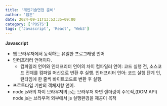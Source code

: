 ```yaml
---
title: '개인기술면접 준비'
author: '임훈'
date: 2024-09-11T13:53:35+09:00
category: ['POSTS']
tags: ['Javascript', 'React', 'Web3']
---
```

**Javascript**

* 웹 브라우저에서 동작하는 유일한 프로그래밍 언어
* 인터프리터 언어이다.
    - 컴파일러 언어와 인터프리터 언어의 차이
    컴파일러 언어: 코드 실행 전, 소스코드 전체를 컴파일 머신으로 변환 후 실행.
    인터프리터 언어: 코드 실행 단계 인, 런타임에 한 줄씩 바이트코드로 변환 후 실행.
* 프로토타입 기반의 객체지향 언어.
* node.js와의 차이
    브라우저의 js는 브라우저 화면 렌더링이 주목적,(DOM API)
    node.js는 브라우저 외부에서 js 실행환경을 제공이 목적


